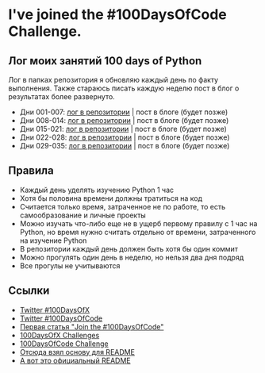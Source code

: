 # I've joined the #100DaysOfCode Challenge.

## Лог моих занятий 100 days of Python

Лог в папках репозитория я обновляю каждый день по факту выполнения. Также стараюсь писать каждую неделю пост в блог о результатах более развернуто.

* Дни 001-007: [лог в репозитории](/001-007) | пост в блоге (будет позже)
* Дни 008-014: [лог в репозитории](/008-014) | пост в блоге (будет позже)
* Дни 015-021: [лог в репозитории](/015-021) | пост в блоге (будет позже)
* Дни 022-028: [лог в репозитории](/022-028) | пост в блоге (будет позже)
* Дни 029-035: [лог в репозитории](/029-035) | пост в блоге (будет позже)

## Правила

* Каждый день уделять изучению Python 1 час
* Хотя бы половина времени должны тратиться на код
* Считается только время, затраченное не по работе, то есть самообразование и личные проекты
* Можно изучать что-либо еще не в ущерб первому правилу с 1 час на Python, но время нужно считать отдельно от времени, затраченного на изучение Python
* В репозитории каждый день должен быть хотя бы один коммит
* Можно прогулять один день в неделю, но нельзя два дня подряд
* Все прогулы не учитываются

## Ссылки

* [Twitter #100DaysOfX](https://twitter.com/hashtag/100DaysOfX?src=hash)
* [Twitter #100DaysOfCode](https://twitter.com/hashtag/100DaysOfCode?src=hash)
* [Первая статья "Join the #100DaysOfCode"](https://medium.freecodecamp.org/join-the-100daysofcode-556ddb4579e4)
* [100DaysOfX Challenges](http://100daysofx.com/)
* [100DaysOfCode Challenge](http://100daysofcode.com/)
* [Отсюда взял основу для README](https://github.com/natenka/100-days-of-Python)
* [А вот это официальный README](https://github.com/kallaway/100-days-of-code/blob/master/intl/ru/README-ru.md)
